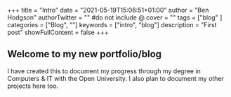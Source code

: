 +++
title = "Intro"
date = "2021-05-19T15:06:51+01:00"
author = "Ben Hodgson"
authorTwitter = "" #do not include @
cover = ""
tags = ["blog" ]
categories = ["Blog", ""]
keywords = ["intro", "blog"]
description = "First post"
showFullContent = false
+++

## Welcome to my new portfolio/blog

I have created this to document my progress through my degree in Computers & IT with the Open University.
I also plan to document my other projects here too.
